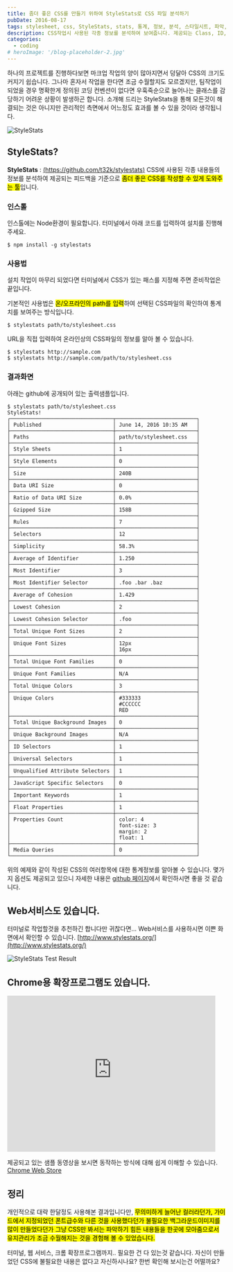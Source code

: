 ```yaml
---
title: 좀더 좋은 CSS를 만들기 위하여 StyleStats로 CSS 파일 분석하기
pubDate: 2016-08-17
tags: stylesheet, css, StyleStats, stats, 통계, 정보, 분석, 스타일시트, 파악, 유지관리, 유지보수, 품질관리
description: CSS작업시 사용된 각종 정보를 분석하여 보여줍니다. 제공되는 Class, ID, Font Size등의 여러 통계정보를 파악하여 좀더 좋은 CSS 파일을 작성할 수 있게 도와주는 툴인 StyleStats에 대한 소개입니다.
categories:
  - coding
# heroImage: '/blog-placeholder-2.jpg'
---
```


하나의 프로젝트를 진행하다보면 마크업 작업의 양이 많아지면서 덩달아 CSS의 크기도 커지기 쉽습니다. 그나마 혼자서 작업을 한다면 조금 수월할지도 모르겠지만, 팀작업이 되었을 경우 명확한게 정의된 코딩 컨벤션이 없다면 우훅죽순으로 늘어나는 클래스를 감당하기 어려운 상황이 발생하곤 합니다. 소개해 드리는 StyleStats을 통해 모든것이 해결되는 것은 아니지만 관리적인 측면에서 어느정도 효과를 볼 수 있을 것이라 생각됩니다.

![StyleStats](https://farm9.staticflickr.com/8164/28416524243_2dc70dfc67_c.jpg '스크린샷')

## StyleStats?

**StyleStats** : [(https://github.com/t32k/stylestats)](https://github.com/t32k/stylestats)
CSS에 사용된 각종 내용들의 정보를 분석하여 제공되는 피드백을 기준으로 <mark>좀더 좋은 CSS를 작성할 수 있게 도와주는 툴</mark>입니다.

### 인스톨

인스톨에는 Node환경이 필요합니다.
터미널에서 아래 코드를 입력하여 설치를 진행해 주세요.

```
$ npm install -g stylestats
```

### 사용법

설치 작업이 마무리 되었다면 터미널에서 CSS가 있는 패스를 지정해 주면 준비작업은 끝입니다.

기본적인 사용법은 <mark>온/오프라인의 path를 입력</mark>하여 선택된 CSS파일의 확인하여 통계치를 보여주는 방식입니다.

```
$ stylestats path/to/stylesheet.css
```

URL을 직접 입력하여 온라인상의 CSS파일의 정보를 알아 볼 수 있습니다.

```
$ stylestats http://sample.com
$ stylestats http://sample.com/path/to/stylesheet.css
```

### 결과화면

아래는 github에 공개되어 있는 출력샘플입니다.

```
$ stylestats path/to/stylesheet.css
StyleStats!
┌─────────────────────────────────┬──────────────────────────┐
│ Published                       │ June 14, 2016 10:35 AM   │
├─────────────────────────────────┼──────────────────────────┤
│ Paths                           │ path/to/stylesheet.css   │
├─────────────────────────────────┼──────────────────────────┤
│ Style Sheets                    │ 1                        │
├─────────────────────────────────┼──────────────────────────┤
│ Style Elements                  │ 0                        │
├─────────────────────────────────┼──────────────────────────┤
│ Size                            │ 240B                     │
├─────────────────────────────────┼──────────────────────────┤
│ Data URI Size                   │ 0                        │
├─────────────────────────────────┼──────────────────────────┤
│ Ratio of Data URI Size          │ 0.0%                     │
├─────────────────────────────────┼──────────────────────────┤
│ Gzipped Size                    │ 158B                     │
├─────────────────────────────────┼──────────────────────────┤
│ Rules                           │ 7                        │
├─────────────────────────────────┼──────────────────────────┤
│ Selectors                       │ 12                       │
├─────────────────────────────────┼──────────────────────────┤
│ Simplicity                      │ 58.3%                    │
├─────────────────────────────────┼──────────────────────────┤
│ Average of Identifier           │ 1.250                    │
├─────────────────────────────────┼──────────────────────────┤
│ Most Identifier                 │ 3                        │
├─────────────────────────────────┼──────────────────────────┤
│ Most Identifier Selector        │ .foo .bar .baz           │
├─────────────────────────────────┼──────────────────────────┤
│ Average of Cohesion             │ 1.429                    │
├─────────────────────────────────┼──────────────────────────┤
│ Lowest Cohesion                 │ 2                        │
├─────────────────────────────────┼──────────────────────────┤
│ Lowest Cohesion Selector        │ .foo                     │
├─────────────────────────────────┼──────────────────────────┤
│ Total Unique Font Sizes         │ 2                        │
├─────────────────────────────────┼──────────────────────────┤
│ Unique Font Sizes               │ 12px                     │
│                                 │ 16px                     │
├─────────────────────────────────┼──────────────────────────┤
│ Total Unique Font Families      │ 0                        │
├─────────────────────────────────┼──────────────────────────┤
│ Unique Font Families            │ N/A                      │
├─────────────────────────────────┼──────────────────────────┤
│ Total Unique Colors             │ 3                        │
├─────────────────────────────────┼──────────────────────────┤
│ Unique Colors                   │ #333333                  │
│                                 │ #CCCCCC                  │
│                                 │ RED                      │
├─────────────────────────────────┼──────────────────────────┤
│ Total Unique Background Images  │ 0                        │
├─────────────────────────────────┼──────────────────────────┤
│ Unique Background Images        │ N/A                      │
├─────────────────────────────────┼──────────────────────────┤
│ ID Selectors                    │ 1                        │
├─────────────────────────────────┼──────────────────────────┤
│ Universal Selectors             │ 1                        │
├─────────────────────────────────┼──────────────────────────┤
│ Unqualified Attribute Selectors │ 1                        │
├─────────────────────────────────┼──────────────────────────┤
│ JavaScript Specific Selectors   │ 0                        │
├─────────────────────────────────┼──────────────────────────┤
│ Important Keywords              │ 1                        │
├─────────────────────────────────┼──────────────────────────┤
│ Float Properties                │ 1                        │
├─────────────────────────────────┼──────────────────────────┤
│ Properties Count                │ color: 4                 │
│                                 │ font-size: 3             │
│                                 │ margin: 2                │
│                                 │ float: 1                 │
├─────────────────────────────────┼──────────────────────────┤
│ Media Queries                   │ 0                        │
└─────────────────────────────────┴──────────────────────────┘
```

위의 예제와 같이 작성된 CSS의 여러항목에 대한 통계정보를 알아볼 수 있습니다.
몇가지 옵션도 제공되고 있으니 자세한 내용은 [github 페이지](https://github.com/t32k/stylestats)에서 확인하시면 좋을 것 같습니다.

## Web서비스도 있습니다.

터미널로 작업할것을 추천하긴 합니다만 귀찮다면...
Web서비스를 사용하시면 이쁜 화면에서 확인할 수 있습니다.
[http://www.stylestats.org/](http://www.stylestats.org/)

![StyleStats Test Result](https://c1.staticflickr.com/9/8502/28911552472_c12989bb42_z.jpg '스크린샷')

## Chrome용 확장프로그램도 있습니다.

<iframe width="480" height="360" src="https://www.youtube-nocookie.com/embed/pLcUPM6m8gw?rel=0" frameborder="0" allowfullscreen></iframe>

제공되고 있는 샘플 동영상을 보시면 동작하는 방식에 대해 쉽게 이해할 수 있습니다.
[Chrome Web Store](https://chrome.google.com/webstore/detail/stylestats-a-tool-for-wri/lgbcioahebkgkdiljpgcdaghejijioki)

## 정리

개인적으로 대략 한달정도 사용해본 결과입니다만, <mark>무의미하게 늘어난 컬러라던가, 가이드에서 지정되었던 폰트급수와 다른 것을 사용했다던가 불필요한 백그라운드이미지를 많이 만들었다던가 그냥 CSS만 봐서는 파악하기 힘든 내용들을 한곳에 모아줌으로서 유지관리가 조금 수월해지는 것을 경험해 볼 수 있었습니다.</mark>

터미널, 웹 서비스, 크롬 확장프로그램까지.. 필요한 건 다 있는것 같습니다.
자신이 만들었던 CSS에 불필요한 내용은 없다고 자신하시나요? 한번 확인해 보시는건 어떨까요?
